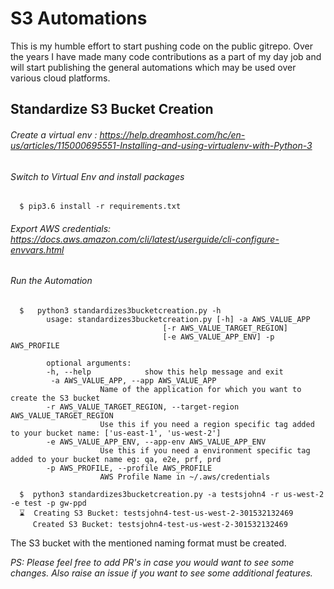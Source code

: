 # S3 Automations

This is my humble effort to start pushing code on the public gitrepo. Over the years I have made many code contributions
as a part of my day job and will start publishing the general automations which may be used over various cloud platforms.

## Standardize S3 Bucket Creation

######  Create a virtual env : https://help.dreamhost.com/hc/en-us/articles/115000695551-Installing-and-using-virtualenv-with-Python-3

######  Switch to Virtual Env and install packages


      $ pip3.6 install -r requirements.txt 


###### Export AWS credentials: https://docs.aws.amazon.com/cli/latest/userguide/cli-configure-envvars.html       
            
###### Run the Automation

      $   python3 standardizes3bucketcreation.py -h
            usage: standardizes3bucketcreation.py [-h] -a AWS_VALUE_APP
                                      [-r AWS_VALUE_TARGET_REGION]
                                      [-e AWS_VALUE_APP_ENV] -p AWS_PROFILE

            optional arguments:
            -h, --help            show this help message and exit
             -a AWS_VALUE_APP, --app AWS_VALUE_APP
                        Name of the application for which you want to create the S3 bucket
            -r AWS_VALUE_TARGET_REGION, --target-region AWS_VALUE_TARGET_REGION
                        Use this if you need a region specific tag added to your bucket name: ['us-east-1', 'us-west-2']
            -e AWS_VALUE_APP_ENV, --app-env AWS_VALUE_APP_ENV
                        Use this if you need a environment specific tag added to your bucket name eg: qa, e2e, prf, prd
            -p AWS_PROFILE, --profile AWS_PROFILE
                        AWS Profile Name in ~/.aws/credentials
      
      $  python3 standardizes3bucketcreation.py -a testsjohn4 -r us-west-2 -e test -p gw-ppd
      ⌛  Creating S3 Bucket: testsjohn4-test-us-west-2-301532132469
         Created S3 Bucket: testsjohn4-test-us-west-2-301532132469
        

The S3 bucket with the mentioned naming format must be created.

_PS: Please feel free to add PR's in case you would want to see some changes. Also raise an issue if you want to see some 
additional features._

